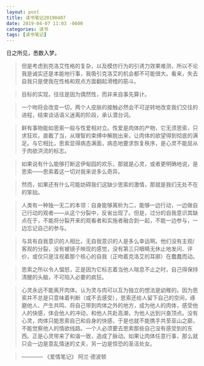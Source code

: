 ```yaml
---
layout: post
title: 读书笔记20190407
date: 2019-04-07 11:03 -0600
categories: 读书
tags: [读书笔记]
---
```


日之所见，悉数入梦。

 > 但是考虑到克洛艾性格的复杂，以及模仿行为的引诱力效果难测，所以不论我是诚实还是本能地行事，我吸引克洛艾的机会都不可能很大。看来，失去自我只是使我在性格和观点方面翻起滑稽的筋斗。

> 目标的实现，往往是因为偶然性，而非来自事先算计。

> 一个吻将会改变一切，两个人皮肤的接触必然会不可逆转地改变我们交往的进程，结束谈话语义迷离的阶段，承认潜台词。

> 鲜有事物能如思索一般与性爱相对立。性爱是肉体的产物，它无须思索，只求狂欢，直截了当，从理智的束缚中解脱出来，让肉体的欲望得到彻底的满足。与它相比，思索显得病态满面，病态地要求恢复秩序，是心灵不能屈从于肉欲洪流的标志。

> 如果说有什么能够打断这伊甸园的欢乐，那就是心灵，或者更明确地说，是思索——思索着这一切对我来说多么奇异。

> 然而，如果还有什么可能妨碍我们这缺少思索的激情，那就是我们无处不在的笨拙。

> 人类有一种独一无二的本领：自身能够离析为二，能够一边行动，一边做自己行动的观者——从这个分裂中，反省出现了。但是，过分的自我意识其缺点在于，不能将分裂开来的观看者和实施者融合到一起，不能一边参与，一边忘记自己的参与。

> 与具有自我意识的人相比，无自我意识的人是多么幸运啊。他们没有主观/客观的分裂，没有被镜子映现的感觉，没有第三只眼睛无休止地发问、评价，或仅只是注视着那个核心的自我（正吻着克洛艾的耳廓）在蠢蠢而动。

> 思索之所以令人愠怒，正是因为它标志着当他人喘息不止之时，自己得保持清醒的头脑，不可陷入必要的疯狂。

> 心灵永远不能离开肉体。认为灵与肉可以互为独立的想法是幼稚的。因为思索并不总是只意味着判断（或不去感受），思索还给人留下自己的空间，琢磨他人、产生共鸣、将自己带到肉体之外的地方，成为他人的肉体，感受他人的快感，体会他人的冲动，和他人共赴高潮，为他人达到兴奋顶点。没有心灵，肉体只能思索自己和自身的快感，于是也就不能携手共至巫山之巅，不能觉察他人的情欲线路。一个人必须要去思索那些自己没有感受到的东西。正是心灵带来了和谐一致，造成了脉动。如果让肉体任意行事，那么就只会一边是意乱情迷的丈夫，另一边是惊恐的圣洁处女。

> ———— 《爱情笔记》 阿兰·德波顿

